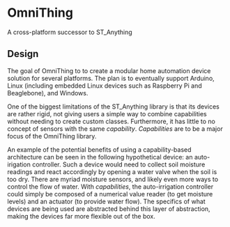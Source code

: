 # OmniThing
A cross-platform successor to ST_Anything
## Design
The goal of OmniThing to to create a modular home automation device solution for several platforms. The plan is to eventually support Arduino, Linux (including embedded Linux devices such as Raspberry Pi and Beaglebone), and Windows.

One of the biggest limitations of the ST_Anything library is that its devices are rather rigid, not giving users a simple way to combine capabilities without needing to create custom classes. Furthermore, it has little to no concept of sensors with the same *capability*. *Capabilities* are to be a major focus of the OmniThing library. 

An example of the potential benefits of using a capability-based architecture can be seen in the following hypothetical device: an auto-irigation controller. Such a device would need to collect soil moisture readings and react accordingly by opening a water valve when the soil is too dry. There are myriad moisture sensors, and likely even more ways to control the flow of water. With *capabilities*, the auto-irrigation controller could simply be composed of a numerical value reader (to get moisture levels) and an actuator (to provide water flow). The specifics of what devices are being used are abstracted behind this layer of abstraction, making the devices far more flexible out of the box.

 
